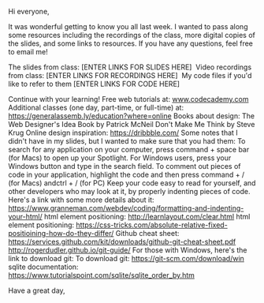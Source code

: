 Hi everyone,

It was wonderful getting to know you all last week. I wanted to pass along some resources including the recordings of the class, more digital copies of the slides, and some links to resources. If you have any questions, feel free to email me!


The slides from class:
[ENTER LINKS FOR SLIDES HERE]
​
Video recordings from class:
[ENTER LINKS FOR RECORDINGS HERE]
​
My code files if you'd like to refer to them
[ENTER LINKS FOR CODE HERE]
​

Continue with your learning! 
Free web tutorials at: www.codecademy.com
Additional classes (one day, part-time, or full-time) at: https://generalassemb.ly/education?where=online
Books about design:
The Web Designer's Idea Book by Patrick McNeil
Don't Make Me Think by Steve Krug
Online design inspiration:
https://dribbble.com/
Some notes that I didn't have in my slides, but I wanted to make sure that you had them:
To search for any application on your computer, press command + space bar (for Macs) to open up your Spotlight. For Windows users, press your Windows button and type in the search field.
To comment out pieces of code in your application, highlight the code and then press command + / (for Macs) andctrl + / (for PC)
Keep your code easy to read for yourself, and other developers who may look at it, by properly indenting pieces of code. Here's a link with some more details about it: https://www.granneman.com/webdev/coding/formatting-and-indenting-your-html/
html element positioning: http://learnlayout.com/clear.html
html element positioning: https://css-tricks.com/absolute-relative-fixed-positioining-how-do-they-differ/
Github cheat sheet: 
https://services.github.com/kit/downloads/github-git-cheat-sheet.pdf
http://rogerdudler.github.io/git-guide/
For those with Windows, here's the link to download git: 
To download git: https://git-scm.com/download/win
sqlite documentation:
https://www.tutorialspoint.com/sqlite/sqlite_order_by.htm

Have a great day,
